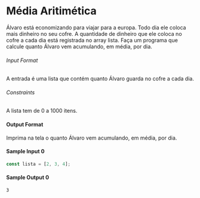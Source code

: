 # Média Aritimética

Álvaro está economizando para viajar para a europa. Todo dia ele coloca mais dinheiro no seu cofre. A quantidade de dinheiro que ele coloca no cofre a cada dia está registrada no array lista. Faça um programa que calcule quanto Álvaro vem acumulando, em média, por dia.

###### Input Format

A entrada é uma lista que contém quanto Álvaro guarda no cofre a cada dia.

###### Constraints

A lista tem de 0 a 1000 itens.

#### Output Format

Imprima na tela o quanto Álvaro vem acumulando, em média, por dia.

#### Sample Input 0

```javascript
const lista = [2, 3, 4];
```

#### Sample Output 0

```
3
```
